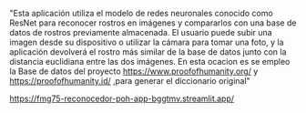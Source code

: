 "Esta aplicación utiliza el modelo de redes neuronales conocido como ResNet para reconocer rostros en imágenes y compararlos con una base de datos de rostros previamente almacenada. El usuario puede subir una imagen desde su dispositivo o utilizar la cámara para tomar una foto, y la aplicación devolverá el rostro más similar de la base de datos junto con la distancia euclidiana entre las dos imágenes.
En esta ocacion es se empleo la Base de datos del proyecto https://www.proofofhumanity.org/ y https://proofofhumanity.id/ ,para generar el diccionario original"

https://fmg75-reconocedor-poh-app-bggtmv.streamlit.app/